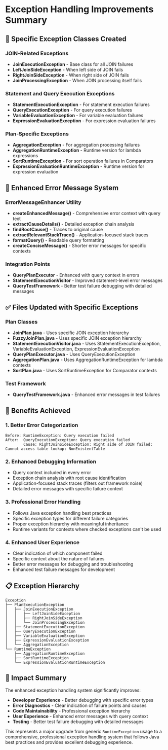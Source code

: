 # Exception Handling Improvements Summary

## 🎯 Specific Exception Classes Created

### JOIN-Related Exceptions
- **JoinExecutionException** - Base class for all JOIN failures
- **LeftJoinSideException** - When left side of JOIN fails  
- **RightJoinSideException** - When right side of JOIN fails
- **JoinProcessingException** - When JOIN processing itself fails

### Statement and Query Execution Exceptions
- **StatementExecutionException** - For statement execution failures
- **QueryExecutionException** - For query execution failures  
- **VariableEvaluationException** - For variable evaluation failures
- **ExpressionEvaluationException** - For expression evaluation failures

### Plan-Specific Exceptions
- **AggregationException** - For aggregation processing failures
- **AggregationRuntimeException** - Runtime version for lambda expressions
- **SortRuntimeException** - For sort operation failures in Comparators
- **ExpressionEvaluationRuntimeException** - Runtime version for expression evaluation

## 🔧 Enhanced Error Message System

### ErrorMessageEnhancer Utility
- **createEnhancedMessage()** - Comprehensive error context with query text
- **extractCauseDetails()** - Detailed exception chain analysis
- **findRootCause()** - Traces to original cause
- **extractRelevantStackTrace()** - Application-focused stack traces
- **formatQuery()** - Readable query formatting
- **createConciseMessage()** - Shorter error messages for specific contexts

### Integration Points
- **QueryPlanExecutor** - Enhanced with query context in errors
- **StatementExecutionVisitor** - Improved statement-level error messages  
- **QueryTestFramework** - Better test failure debugging with detailed messages

## ✅ Files Updated with Specific Exceptions

### Plan Classes
- **JoinPlan.java** - Uses specific JOIN exception hierarchy
- **FuzzyJoinPlan.java** - Uses specific JOIN exception hierarchy
- **StatementExecutionVisitor.java** - Uses StatementExecutionException, VariableEvaluationException, ExpressionEvaluationException
- **QueryPlanExecutor.java** - Uses QueryExecutionException
- **AggregationPlan.java** - Uses AggregationRuntimeException for lambda contexts
- **SortPlan.java** - Uses SortRuntimeException for Comparator contexts

### Test Framework
- **QueryTestFramework.java** - Enhanced error messages in test failures

## 🚀 Benefits Achieved

### 1. Better Error Categorization
```
Before: RuntimeException: Query execution failed
After:  QueryExecutionException: Query execution failed
        Cause: RightJoinSideException: Right side of JOIN failed: Cannot access table lookup: NonExistentTable
```

### 2. Enhanced Debugging Information
- Query context included in every error
- Exception chain analysis with root cause identification
- Application-focused stack traces (filters out framework noise)
- Detailed error messages with specific failure context

### 3. Professional Error Handling
- Follows Java exception handling best practices
- Specific exception types for different failure categories
- Proper exception hierarchy with meaningful inheritance
- Runtime variants for contexts where checked exceptions can't be used

### 4. Enhanced User Experience
- Clear indication of which component failed
- Specific context about the nature of failures
- Better error messages for debugging and troubleshooting
- Enhanced test failure messages for development

## 📋 Exception Hierarchy

```
Exception
├── PlanExecutionException
│   ├── JoinExecutionException
│   │   ├── LeftJoinSideException
│   │   ├── RightJoinSideException
│   │   └── JoinProcessingException
│   ├── StatementExecutionException
│   ├── QueryExecutionException
│   ├── VariableEvaluationException
│   ├── ExpressionEvaluationException
│   └── AggregationException
└── RuntimeException
    ├── AggregationRuntimeException
    ├── SortRuntimeException
    └── ExpressionEvaluationRuntimeException
```

## 🎯 Impact Summary

The enhanced exception handling system significantly improves:
- **Developer Experience** - Better debugging with specific error types
- **Error Diagnostics** - Clear indication of failure points and causes  
- **Code Maintainability** - Professional exception hierarchy
- **User Experience** - Enhanced error messages with query context
- **Testing** - Better test failure debugging with detailed messages

This represents a major upgrade from generic `RuntimeException` usage to a comprehensive, professional exception handling system that follows Java best practices and provides excellent debugging experience.
